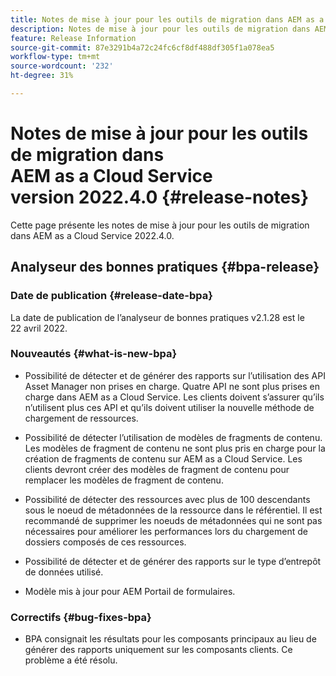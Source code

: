 ```yaml
---
title: Notes de mise à jour pour les outils de migration dans AEM as a Cloud Service version 2022.4.0
description: Notes de mise à jour pour les outils de migration dans AEM as a Cloud Service version 2022.4.0
feature: Release Information
source-git-commit: 87e3291b4a72c24fc6cf8df488df305f1a078ea5
workflow-type: tm+mt
source-wordcount: '232'
ht-degree: 31%

---
```


# Notes de mise à jour pour les outils de migration dans AEM as a Cloud Service version 2022.4.0 {#release-notes}

Cette page présente les notes de mise à jour pour les outils de migration dans AEM as a Cloud Service 2022.4.0.

## Analyseur des bonnes pratiques {#bpa-release}

### Date de publication {#release-date-bpa}

La date de publication de l’analyseur de bonnes pratiques v2.1.28 est le 22 avril 2022.

### Nouveautés {#what-is-new-bpa}

* Possibilité de détecter et de générer des rapports sur l’utilisation des API Asset Manager non prises en charge. Quatre API ne sont plus prises en charge dans AEM as a Cloud Service. Les clients doivent s’assurer qu’ils n’utilisent plus ces API et qu’ils doivent utiliser la nouvelle méthode de chargement de ressources.

* Possibilité de détecter l’utilisation de modèles de fragments de contenu. Les modèles de fragment de contenu ne sont plus pris en charge pour la création de fragments de contenu sur AEM as a Cloud Service. Les clients devront créer des modèles de fragment de contenu pour remplacer les modèles de fragment de contenu.

* Possibilité de détecter des ressources avec plus de 100 descendants sous le noeud de métadonnées de la ressource dans le référentiel. Il est recommandé de supprimer les noeuds de métadonnées qui ne sont pas nécessaires pour améliorer les performances lors du chargement de dossiers composés de ces ressources.

* Possibilité de détecter et de générer des rapports sur le type d’entrepôt de données utilisé.

* Modèle mis à jour pour AEM Portail de formulaires.

### Correctifs {#bug-fixes-bpa}

* BPA consignait les résultats pour les composants principaux au lieu de générer des rapports uniquement sur les composants clients. Ce problème a été résolu.